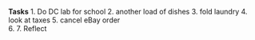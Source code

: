 **Tasks**
	1.  Do DC lab for school 
	2. another load of dishes
	3.  fold laundry 
	4. look at taxes
	5. cancel eBay order  
	6. 
	7. 
Reflect 